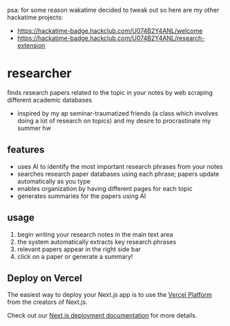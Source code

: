 psa: for some reason wakatime decided to tweak out so here are my other hackatime projects:

- https://hackatime-badge.hackclub.com/U074B2Y4ANL/welcome
- https://hackatime-badge.hackclub.com/U074B2Y4ANL/research-extension

# researcher

finds research papers related to the topic in your notes by web scraping different academic databases
- inspired by my ap seminar-traumatized friends (a class which involves doing a lot of research on topics) and my desire to procrastinate my summer hw

## features
- uses AI to identify the most important research phrases from your notes
- searches research paper databases using each phrase; papers update automatically as you type
- enables organization by having different pages for each topic
- generates summaries for the papers using AI

## usage
1. begin writing your research notes in the main text area
2. the system automatically extracts key research phrases
3. relevant papers appear in the right side bar
4. click on a paper or generate a summary!

## Deploy on Vercel

The easiest way to deploy your Next.js app is to use the [Vercel Platform](https://vercel.com/new?utm_medium=default-template&filter=next.js&utm_source=create-next-app&utm_campaign=create-next-app-readme) from the creators of Next.js.

Check out our [Next.js deployment documentation](https://nextjs.org/docs/app/building-your-application/deploying) for more details.


